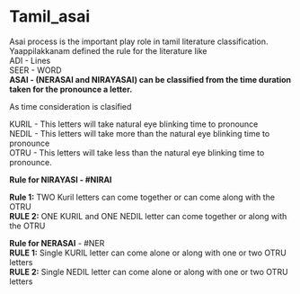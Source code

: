 # Tamil_asai

Asai process is the important play role in tamil literature classification. Yaappilakkanam defined the rule for the literature like  
ADI - Lines  
SEER - WORD  
**ASAI - (NERASAI and NIRAYASAI) can be classified from the time duration taken for the pronounce a letter.**   

As time consideration is clasified  

KURIL - This letters will take natural eye blinking time to pronounce  
NEDIL - This letters will take more than the natural eye blinking time to pronounce  
OTRU - This letters will take less than the natural eye blinking time to pronounce.  

**Rule for NIRAYASI - #NIRAI** 

**Rule 1:** TWO Kuril letters can come together or can come along with the OTRU  
**RULE 2:** ONE KURIL and ONE NEDIL letter can come together or along with the OTRU  

**Rule for NERASAI** - #NER  
**RULE 1:** Single KURIL letter can come alone or along with one or two OTRU letters  
**RULE 2:** Single NEDIL letter can come alone or along with one or two OTRU letters  
